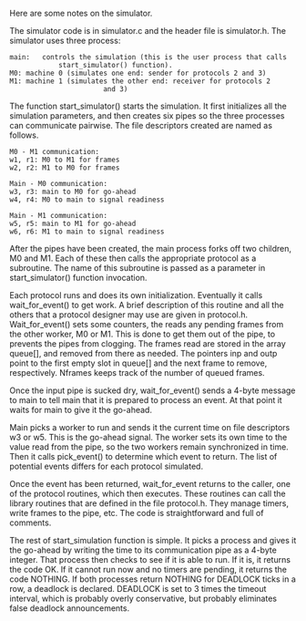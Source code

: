 Here are some notes on the simulator.

The simulator code is in simulator.c and the header file is simulator.h.
The simulator uses three process:

	main:	controls the simulation (this is the user process that calls
                start_simulator() function).
	M0:	machine 0 (simulates one end: sender for protocols 2 and 3)
	M1:	machine 1 (simulates the other end: receiver for protocols 2
                           and 3)

The function start_simulator() starts the simulation. It first initializes
all the simulation parameters, and then creates six pipes so the three
processes can communicate pairwise.  The file descriptors created are named as
follows.

    M0 - M1 communication:
	w1, r1: M0 to M1 for frames
	w2, r2: M1 to M0 for frames

    Main - M0 communication:
	w3, r3: main to M0 for go-ahead
	w4, r4: M0 to main to signal readiness

    Main - M1 communication:
	w5, r5: main to M1 for go-ahead
	w6, r6: M1 to main to signal readiness

After the pipes have been created, the main process forks off two children,
M0 and M1.  Each of these then calls the appropriate protocol as a subroutine.
The name of this subroutine is passed as a parameter in start_simulator()
function invocation.

Each protocol runs and does its own initialization.  Eventually it calls
wait_for_event() to get work.  A brief description of this routine and all
the others that a protocol designer may use are given in protocol.h.
Wait_for_event() sets some counters, the reads any pending frames from the
other worker, M0 or M1.  This is done to get them out of the pipe, to prevents
the pipes from clogging.  The frames read are stored in the array queue[],
and removed from there as needed.  The pointers inp and outp point to the
first empty slot in queue[] and the next frame to remove, respectively.
Nframes keeps track of the number of queued frames.

Once the input pipe is sucked dry, wait_for_event() sends a 4-byte
message to main to tell main that it is prepared to process an event.
At that point it waits for main to give it the go-ahead.

Main picks a worker to run and sends it the current time on file descriptors
w3 or w5.  This is the go-ahead signal.  The worker sets its own time to the
value read from the pipe, so the two workers remain synchronized in time.
Then it calls pick_event() to determine which event to return.  The list of
potential events differs for each protocol simulated.

Once the event has been returned, wait_for_event returns to the caller, one
of the protocol routines, which then executes.  These routines can call the
library routines that are defined in the file protocol.h. They manage timers,
write frames to the pipe, etc.  The code is straightforward and full of
comments.

The rest of start_simulation function is simple.  It picks a process and
gives it the go-ahead by writing the time to its communication pipe as a
4-byte integer.  That process then checks to see if it is able to run.  If
it is, it returns the code OK. If it cannot run now and no timers are pending,
it returns the code NOTHING. If both processes return NOTHING for DEADLOCK
ticks in a row, a deadlock is declared.  DEADLOCK is set to 3 times the
timeout interval, which is probably overly conservative, but probably
eliminates false deadlock announcements.

